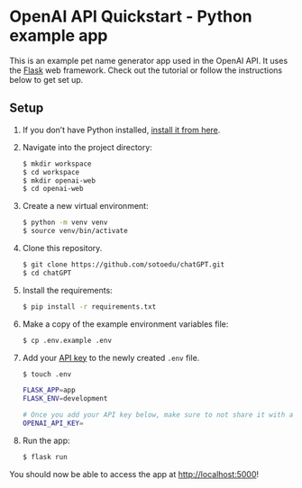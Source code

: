 # OpenAI API Quickstart - Python example app

This is an example pet name generator app used in the OpenAI API. It uses the [Flask](https://flask.palletsprojects.com/en/2.0.x/) web framework. Check out the tutorial or follow the instructions below to get set up.

## Setup

1. If you don’t have Python installed, [install it from here](https://www.python.org/downloads/).

2. Navigate into the project directory:

   ```bash
   $ mkdir workspace
   $ cd workspace
   $ mkdir openai-web
   $ cd openai-web
   ```
   
3. Create a new virtual environment:

   ```bash
   $ python -m venv venv
   $ source venv/bin/activate
   ```

4. Clone this repository.
   ```bash
   $ git clone https://github.com/sotoedu/chatGPT.git
   $ cd chatGPT
   ```

5. Install the requirements:

   ```bash
   $ pip install -r requirements.txt
   ```

6. Make a copy of the example environment variables file:

   ```bash
   $ cp .env.example .env
   ```

7. Add your [API key](https://beta.openai.com/account/api-keys) to the newly created `.env` file.

   ```bash
   $ touch .env
   
   FLASK_APP=app
   FLASK_ENV=development

   # Once you add your API key below, make sure to not share it with anyone! The API key should remain private.
   OPENAI_API_KEY=
   ```

8. Run the app:

   ```bash
   $ flask run
   ```

You should now be able to access the app at [http://localhost:5000](http://localhost:5000)! 
